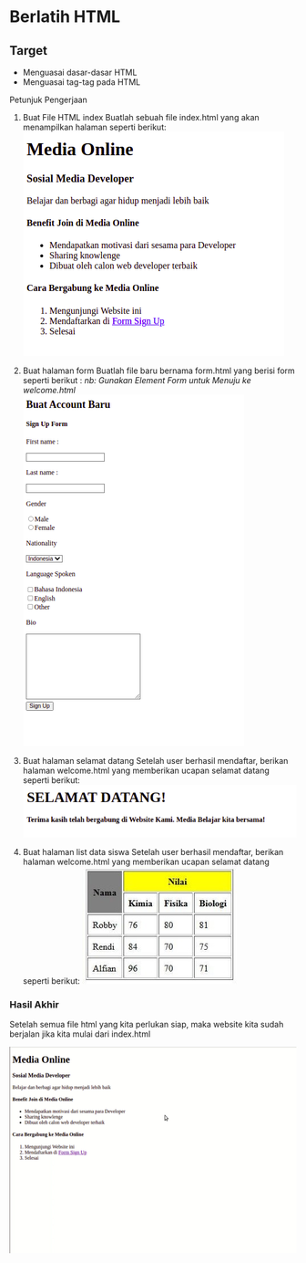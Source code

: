 # Berlatih HTML

## Target‌

* Menguasai dasar-dasar HTML
* Menguasai tag-tag pada HTML

Petunjuk Pengerjaan

1. Buat File HTML index
   Buatlah sebuah file index.html yang akan menampilkan halaman seperti berikut:
   ![index.html](asset/index.png)

2. Buat halaman form
   Buatlah file baru bernama form.html yang berisi form seperti berikut :
   *nb: Gunakan Element Form untuk Menuju ke welcome.html*
   ![form.html](asset/form.png)

3. Buat halaman selamat datang
   Setelah user berhasil mendaftar, berikan halaman welcome.html yang memberikan ucapan selamat datang seperti berikut:
   ![welcome.html](asset/welcome.png)

4. Buat halaman list data siswa
   Setelah user berhasil mendaftar, berikan halaman welcome.html yang memberikan ucapan selamat datang seperti berikut:
   ![data.html](asset/tabel.jpg)
   

### Hasil Akhir

Setelah semua file html yang kita perlukan siap, maka website kita sudah berjalan jika kita mulai dari index.html

![all](asset/goal.gif)